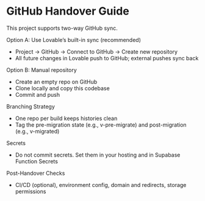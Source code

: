 # GitHub Handover Guide

This project supports two-way GitHub sync.

Option A: Use Lovable’s built-in sync (recommended)
- Project → GitHub → Connect to GitHub → Create new repository
- All future changes in Lovable push to GitHub; external pushes sync back

Option B: Manual repository
- Create an empty repo on GitHub
- Clone locally and copy this codebase
- Commit and push

Branching Strategy
- One repo per build keeps histories clean
- Tag the pre-migration state (e.g., v-pre-migrate) and post-migration (e.g., v-migrated)

Secrets
- Do not commit secrets. Set them in your hosting and in Supabase Function Secrets

Post-Handover Checks
- CI/CD (optional), environment config, domain and redirects, storage permissions
